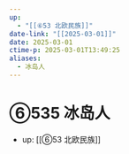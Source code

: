 ```yaml
---
up:
  - "[[⑥53 北欧民族]]"
date-link: "[[2025-03-01]]"
date: 2025-03-01
ctime-p: 2025-03-01T13:49:25
aliases:
  - 冰岛人
---
```


# ⑥535 冰岛人

- up: [[⑥53 北欧民族]]
